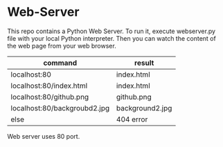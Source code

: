 # Web-Server

This repo contains a Python Web Server. To run it, execute webserver.py file with your local Python interpreter. Then you can watch the content of the web page from your web browser.

| command | result  |
|---|---|
| localhost:80 | index.html  |
| localhost:80/index.html | index.html  |
| localhost:80/github.png | github.png  |
| localhost:80/backgroubd2.jpg | background2.jpg |
| else | 404 error  |

Web server uses 80 port.
